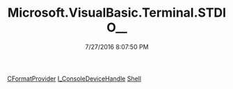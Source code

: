 ﻿---
title: Microsoft.VisualBasic.Terminal.STDIO__
date: 7/27/2016 8:07:50 PM
---

[CFormatProvider](T-Microsoft.VisualBasic.Terminal.STDIO__.CFormatProvider.html)
[I_ConsoleDeviceHandle](T-Microsoft.VisualBasic.Terminal.STDIO__.I_ConsoleDeviceHandle.html)
[Shell](T-Microsoft.VisualBasic.Terminal.STDIO__.Shell.html)
